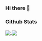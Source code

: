 ### Hi there 👋

### Github Stats

<a href="https://github.com/ywbk/github-readme-stats">
  <img align="center" src="https://github-readme-stats.vercel.app/api?username=ywbk&theme=dracula&show_icons=true&count_private=true" />
</a>
<a href="https://github.com/ywbk/github-readme-stats">
  <img align="center" src="https://github-readme-stats.vercel.app/api/top-langs/?username=ywbk&theme=dracula&layout=compact" />
</a>

<!--
**YWBK/YWBK** is a ✨ _special_ ✨ repository because its `README.md` (this file) appears on your GitHub profile.

Here are some ideas to get you started:

- 🔭 I’m currently working on ...
- 🌱 I’m currently learning ...
- 👯 I’m looking to collaborate on ...
- 🤔 I’m looking for help with ...
- 💬 Ask me about ...
- 📫 How to reach me: ...
- 😄 Pronouns: ...
- ⚡ Fun fact: ...
-->
